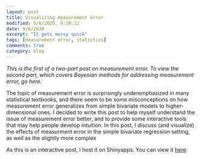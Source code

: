 ```yaml
---
layout: post
title: Visualizing measurement error
modified: 5/6/2020, 9:20:12
date: 9/6/2020
excerpt: "It gets messy quick"
tags: [measurement error, statistics]
comments: true
category: blog
---
```


_This is the first of a two-part post on measurement error. To view the second part, which covers Bayesian methods for addressing measurement error, go here._

The topic of measurement error is surprisingly underemphasized in many statistical textbooks, and there seem to be some misconceptions on how measurement error generalizes from simple bivariate models to higher-dimensional ones. I decided to write this post to help myself understand the issue of measurement error better, and to provide some interactive tools that may help people develop intuition. In this post, I discuss (and visualize) the effects of measurment error in the simple bivariate regression setting, as well as the slightly more complex 

As this is an interactive post, I host it on Shinyapps. You can view it [here](https://keithbarnatchez.shinyapps.io/measurement_error/).
